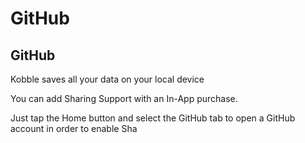 # GitHub
## GitHub 

Kobble saves all your data on your local device

You can add Sharing Support with an In-App purchase.

Just tap the Home button and select the GitHub tab to open a GitHub account in order to enable Sha

